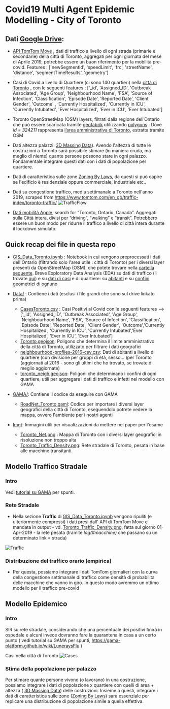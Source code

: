 # Covid19 Multi Agent Epidemic Modelling - City of Toronto 


## Dati [Google Drive](https://drive.google.com/drive/folders/1U4CRamdenX-lpAS9oQFKIzZzWV3VjLcH?usp=sharing): 

* [API TomTom Move](https://ts.tomtom.com/) , dati di traffico a livello di ogni strada (primarie e secondarie) della città di Toronto, aggregati per ogni giornata del mese di Aprile 2019, potrebbe essere un buon riferimento per la mobilità pre-covid. Features : ['newSegmentId', 'speedLimit', 'frc', 'streetName', 'distance',   'segmentTimeResults', 'geometry']

* Casi di Covid a livello di Quartiere (ci sono 140 quartieri) nella [città di Toronto](https://open.toronto.ca/dataset/covid-19-cases-in-toronto/) , con le seguenti features : ['_id', 'Assigned_ID', 'Outbreak Associated', 'Age Group',
 'Neighbourhood Name', 'FSA', 'Source of Infection', 'Classification',     'Episode Date', 'Reported Date', 'Client Gender', 'Outcome' ,  ‘Currently Hospitalized', 'Currently in ICU', 'Currently Intubated',   'Ever Hospitalized', 'Ever in ICU', 'Ever Intubated'] 


* Toronto OpenStreetMap (OSM) layers, filtrati dalla regione dell’Ontario che può essere scaricata tramite [geofabrik](https://download.geofabrik.de/north-america/canada.html) utilizzando [polygons](http://polygons.openstreetmap.fr/?id=324211) . Dove *id = 324211* rappresenta [l’area amministrativa di Toronto]((https://www.openstreetmap.org/relation/324211#map=11/43.7175/-79.3762)), estratta tramite OSM 

*  Dati altezza palazzi: [3D Massing Data](https://ckan0.cf.opendata.inter.prod-toronto.ca/tl/dataset/3d-massing)). Avendo l'altezza di tutte le costruzioni a Toronto sarà possibile stimare (in maniera cruda, ma meglio di niente) quante persone possono stare in ogni palazzo. Fondamentale integrare questi dati con i dati di popolazione per quartiere. 

* Dati di caratteristica sulle zone [Zoning By Laws](https://ckan0.cf.opendata.inter.prod-toronto.ca/dataset/zoning-by-law), da questi si può capire se l'edificio è residenziale oppure commerciale, industriale etc.. 

* Dati su congestione traffico, media settimanale a Toronto nell'anno 2019, scraped from https://www.tomtom.com/en_gb/traffic-index/toronto-traffic/
 ![TrafficFlow](https://raw.githubusercontent.com/sazio/MultiAgentCovid/master/Img/traffic_congestion.png?token=ADFSHLF7D545KYD6RUBWNSS7RAKAW)

*  [Dati mobilità Apple](https://covid19.apple.com/mobility), search for “Toronto, Ontario, Canada”.  Aggregati sulla Città intera, divisi per “driving”, “walking” e “transit”. Potrebbero essere un buon modo per ridurre il traffico a livello di città intera durante il lockdown simulato. 

## Quick recap dei file in questa repo

* [GIS_Data_Toronto.ipynb](https://github.com/sazio/MultiAgentCovid/blob/master/GIS_Data_Toronto.ipynb) : Notebook in cui vengono preprocessati i dati dell'Ontario (filtrando solo l'area utile : città di Toronto) per i diversi layer presenti da OpenStreetMap (OSM), che potete trovare nella [cartella seguente](https://drive.google.com/drive/u/0/folders/1pb9tC2ceYZoz_5SUKnjecjBal6To06g6). Breve Exploratory Data Analysis (EDA) su dati di traffico (li trovate [qui](https://drive.google.com/drive/u/0/folders/1lEN1dhSCvjQlzbkPAmawNulMngBXfYa2)) e su [dati di casi](https://github.com/sazio/MultiAgentCovid/blob/master/Data/CasesToronto.csv) e di quartiere: su [abitanti](https://github.com/sazio/MultiAgentCovid/blob/master/Data/neighbourhood-profiles-2016-csv.csv) e su [confini geometrici di ognuno](https://github.com/sazio/MultiAgentCovid/blob/master/Data/toronto_neigh.geojson)

* [Data/](https://github.com/sazio/MultiAgentCovid/tree/master/Data) : Contiene i dati (esclusi i file grandi che sono sul drive linkato prima) 
  * [CasesToronto.csv](https://github.com/sazio/MultiAgentCovid/blob/master/Data/CasesToronto.csv) : Casi Positivi al Covid con le seguenti features --> ['_id', 'Assigned_ID', 'Outbreak Associated', 'Age Group', 'Neighbourhood Name', 'FSA', 'Source of Infection', 'Classification', 'Episode Date', 'Reported Date', 'Client Gender', 'Outcome','Currently Hospitalized', 'Currently in ICU', 'Currently Intubated','Ever Hospitalized', 'Ever in ICU', 'Ever Intubated']
  * [Toronto.geojson](https://github.com/sazio/MultiAgentCovid/blob/master/Data/Toronto.geojson): Poligono che determina il limite amministrativo della città di Toronto, utilizzato per filtrare i dati geografici
  * [neighbourhood-profiles-2016-csv.csv](https://github.com/sazio/MultiAgentCovid/blob/master/Data/neighbourhood-profiles-2016-csv.csv): Dati di abitanti a livello di quartiere (con divisione per gruppi di età, sesso... )per  Toronto (aggiornati al 2016 - sono gli ultimi che ho trovato, se trovate di meglio aggiornate) 
  * [toronto_neigh.geojson](https://github.com/sazio/MultiAgentCovid/blob/master/Data/toronto_neigh.geojson): Poligoni che determinano i confini di ogni quartiere, utili per aggregare i dati di traffico e infetti nel modello con GAMA
  
  
* [GAMA/](https://github.com/sazio/MultiAgentCovid/tree/master/GAMA): Contiene il codice da eseguire con GAMA
  * [RoadNet_Toronto.gaml](https://github.com/sazio/MultiAgentCovid/blob/master/GAMA/RoadNet_Toronto.gaml): Codice per importare i diversi layer geografici della città di Toronto, eseguendolo potrete vedere la mappa, ovvero l'ambiente per i nostri agenti


* [Img/](https://github.com/sazio/MultiAgentCovid/tree/master/Img): Immagini utili per visualizzazioni da mettere nel paper per l'esame 
  * [Toronto_Net.png](https://github.com/sazio/MultiAgentCovid/blob/master/Img/Toronto_Net.png) : Mappa di Toronto con i diversi layer geografici in risoluzione non troppo alta 
  * [Toronto_Traffic_Density.png](https://github.com/sazio/MultiAgentCovid/blob/master/Img/Toronto_Traffic_Density.png): Rete stradale di Toronto, pesata in base alle macchine transitanti. 

## Modello Traffico Stradale 

### Intro

Vedi [tutorial su GAMA](https://gama-platform.github.io/wiki/RoadTrafficModel) per spunti.

### Rete Stradale

* Nella sezione **Traffic** di [GIS_Data_Toronto.ipynb](https://github.com/sazio/MultiAgentCovid/blob/master/GIS_Data_Toronto.ipynb) vengono ripuliti (e ulteriormente compressi) i dati presi dall' API di TomTom Move e mandata in output - vd. [Toronto_Traffic_Density.png](https://github.com/sazio/MultiAgentCovid/blob/master/Img/Toronto_Traffic_Density.png), fatta sul giorno 01-Apr-2019 - la rete pesata (tramite *log(#macchine)* che passano su un determinato link = strada)

![Traffic](https://raw.githubusercontent.com/sazio/MultiAgentCovid/master/Img/Toronto_Traffic_Density.png?token=ADFSHLDP3EDROJFUVV6V3MK7RAK2I)


### Distribuzione del traffico orario (empirica) 
* Per questa, possiamo integrare i dati TomTom giornalieri con la curva della congestione settimanale di traffico come densità di probabilità delle macchine che vanno in giro. In questo modo avremmo un ottimo modello per il traffico pre-covid

## Modello Epidemico 

### Intro
SIR su rete stradale, considerando che una percentuale dei positivi finirà in ospedale e alcuni invece dovranno fare la quarantena in casa a un certo punto ( vedi tutorial su GAMA per spunti, https://gama-platform.github.io/wiki/LuneraysFlu )

Casi nella città di Toronto
![Cases](https://raw.githubusercontent.com/sazio/MultiAgentCovid/master/Img/cases.png?token=ADFSHLHFJKPADLMQ27ZN3O27RAJWE)

### Stima della popolazione per palazzo 

Per stimare quante persone vivono (o lavorano) in una costruzione, possiamo integrare i dati di popolazione x quartiere con quelli di area + altezza ( [3D Massing Data](https://ckan0.cf.opendata.inter.prod-toronto.ca/tl/dataset/3d-massing)) delle costruzioni. Insieme a questi, integrare i dati di caratteristica sulle zone ([Zoning By Laws](https://ckan0.cf.opendata.inter.prod-toronto.ca/dataset/zoning-by-law)) sarà essenziale per replicare una distribuzione di popolazione simile a quella effettiva. 


